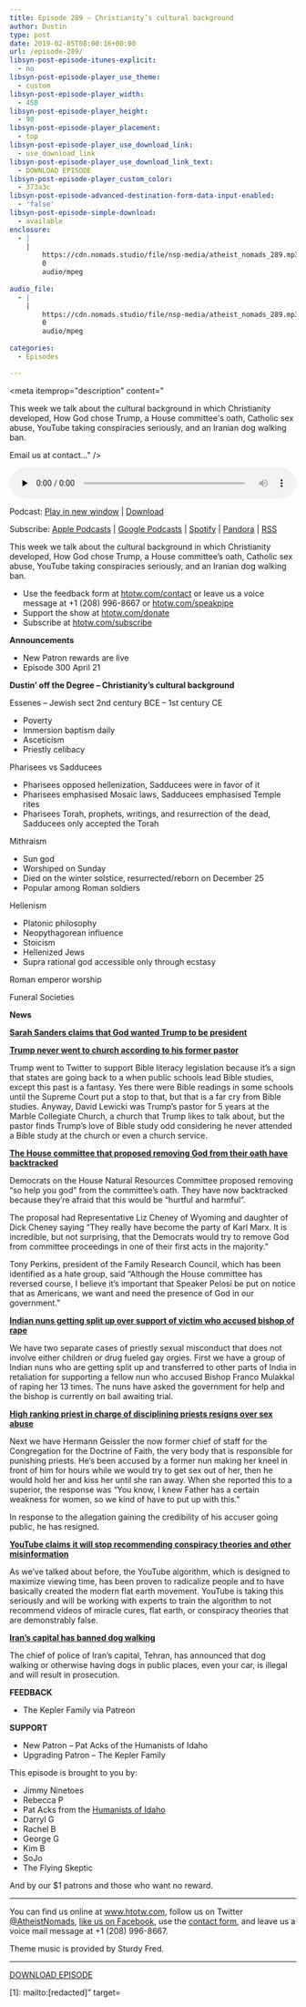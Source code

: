```yaml
---
title: Episode 289 – Christianity’s cultural background
author: Dustin
type: post
date: 2019-02-05T08:00:16+00:00
url: /episode-289/
libsyn-post-episode-itunes-explicit:
  - no
libsyn-post-episode-player_use_theme:
  - custom
libsyn-post-episode-player_width:
  - 450
libsyn-post-episode-player_height:
  - 90
libsyn-post-episode-player_placement:
  - top
libsyn-post-episode-player_use_download_link:
  - use_download_link
libsyn-post-episode-player_use_download_link_text:
  - DOWNLOAD EPISODE
libsyn-post-episode-player_custom_color:
  - 373a3c
libsyn-post-episode-advanced-destination-form-data-input-enabled:
  - 'false'
libsyn-post-episode-simple-download:
  - available
enclosure:
  - |
    |
        https://cdn.nomads.studio/file/nsp-media/atheist_nomads_289.mp3
        0
        audio/mpeg
        
audio_file:
  - |
    |
        https://cdn.nomads.studio/file/nsp-media/atheist_nomads_289.mp3
        0
        audio/mpeg
        
categories:
  - Episodes

---
```

<div itemscope itemtype="http://schema.org/AudioObject">
  <meta itemprop="name" content="Episode 289 &#8211; Christianity’s cultural background" />
  
  <meta itemprop="uploadDate" content="2019-02-05T01:00:16-07:00" />
  
  <meta itemprop="encodingFormat" content="audio/mpeg" />
  
  <meta itemprop="description" content="




This week we talk about the cultural background in which Christianity developed, How God chose Trump, a House committee's oath, Catholic sex abuse, YouTube taking conspiracies seriously, and an Iranian dog walking ban.







Email us at contact..." />
  
  <meta itemprop="contentUrl" content="https://dts.podtrac.com/redirect.mp3/cdn.nomads.studio/file/nsp-media/atheist_nomads_289.mp3" />
  
  <div class="powerpress_player" id="powerpress_player_8552">
    <audio class="wp-audio-shortcode" id="audio-3365-296" preload="none" style="width: 100%;" controls="controls"><source type="audio/mpeg" src="https://dts.podtrac.com/redirect.mp3/cdn.nomads.studio/file/nsp-media/atheist_nomads_289.mp3?_=296" /><a href="https://dts.podtrac.com/redirect.mp3/cdn.nomads.studio/file/nsp-media/atheist_nomads_289.mp3">https://dts.podtrac.com/redirect.mp3/cdn.nomads.studio/file/nsp-media/atheist_nomads_289.mp3</a></audio>
  </div>
</div>

<p class="powerpress_links powerpress_links_mp3">
  Podcast: <a href="https://dts.podtrac.com/redirect.mp3/cdn.nomads.studio/file/nsp-media/atheist_nomads_289.mp3" class="powerpress_link_pinw" target="_blank" title="Play in new window" onclick="return powerpress_pinw('https://htotw.com/?powerpress_pinw=3365-podcast');" rel="nofollow">Play in new window</a> | <a href="https://dts.podtrac.com/redirect.mp3/cdn.nomads.studio/file/nsp-media/atheist_nomads_289.mp3" class="powerpress_link_d" title="Download" rel="nofollow" download="atheist_nomads_289.mp3">Download</a>
</p>

<p class="powerpress_links powerpress_subscribe_links">
  Subscribe: <a href="https://podcasts.apple.com/us/podcast/humanists-take-on-the-world/id530050098?mt=2&ls=1" class="powerpress_link_subscribe powerpress_link_subscribe_itunes" target="_blank" title="Subscribe on Apple Podcasts" rel="nofollow">Apple Podcasts</a> | <a href="https://www.google.com/podcasts?feed=aHR0cDovL2F0aGVpc3Rub21hZHMubGlic3luLmNvbS9yc3M%3D" class="powerpress_link_subscribe powerpress_link_subscribe_googleplay" target="_blank" title="Subscribe on Google Podcasts" rel="nofollow">Google Podcasts</a> | <a href="https://open.spotify.com/show/3LzK2xZGike6Tc1GEMtMbr?si=LieN9SNuTpq96smuaUsH8A" class="powerpress_link_subscribe powerpress_link_subscribe_spotify" target="_blank" title="Subscribe on Spotify" rel="nofollow">Spotify</a> | <a href="https://www.pandora.com/podcast/atheist-nomads/PC:10122?corr=62071012&part=ug" class="powerpress_link_subscribe powerpress_link_subscribe_pandora" target="_blank" title="Subscribe on Pandora" rel="nofollow">Pandora</a> | <a href="https://htotw.com/feed/podcast/" class="powerpress_link_subscribe powerpress_link_subscribe_rss" target="_blank" title="Subscribe via RSS" rel="nofollow">RSS</a>
</p>

This week we talk about the cultural background in which Christianity developed, How God chose Trump, a House committee&#8217;s oath, Catholic sex abuse, YouTube taking conspiracies seriously, and an Iranian dog walking ban.

<!--more-->

  * Use the feedback form at [htotw.com/contact](https://htotw.com/contact) or leave us a voice message at +1 (208) 996-8667 or <a href="https://htotw.com/speakpipe" target="_blank" rel="noopener">htotw.com/speakpipe</a>
  * Support the show at <a href="https://htotw.com/donate" target="_blank" rel="noopener">htotw.com/donate</a>
  * Subscribe at <a href="https://htotw.com/subscribe" target="_blank" rel="noopener">htotw.com/subscribe</a>

**Announcements**

  * New Patron rewards are live
  * Episode 300 April 21

**Dustin’ off the Degree &#8211; Christianity’s cultural background**

Essenes &#8211; Jewish sect 2nd century BCE &#8211; 1st century CE

  * Poverty
  * Immersion baptism daily
  * Asceticism
  * Priestly celibacy

Pharisees vs Sadducees

  * Pharisees opposed hellenization, Sadducees were in favor of it
  * Pharisees emphasised Mosaic laws, Sadducees emphasised Temple rites
  * Pharisees Torah, prophets, writings, and resurrection of the dead, Sadducees only accepted the Torah

Mithraism

  * Sun god
  * Worshiped on Sunday
  * Died on the winter solstice, resurrected/reborn on December 25
  * Popular among Roman soldiers

Hellenism

  * Platonic philosophy
  * Neopythagorean influence
  * Stoicism
  * Hellenized Jews
  * Supra rational god accessible only through ecstasy

Roman emperor worship

Funeral Societies

**News**

**<a href="https://www.cnn.com/2019/01/30/politics/sarah-sanders-god-trump/index.html" target="_blank" rel="noopener">Sarah Sanders claims that God wanted Trump to be president</a>**

**<a href="https://www.huffingtonpost.com/entry/former-marble-collegiate-pastor-says-he-never-saw-trump-at-church_us_5c51f51ee4b04f8645c728a8" target="_blank" rel="noopener">Trump never went to church according to his former pastor</a>**

Trump went to Twitter to support Bible literacy legislation because it’s a sign that states are going back to a when public schools lead Bible studies, except this past is a fantasy. Yes there were Bible readings in some schools until the Supreme Court put a stop to that, but that is a far cry from Bible studies. Anyway, David Lewicki was Trump’s pastor for 5 years at the Marble Collegiate Church, a church that Trump likes to talk about, but the pastor finds Trump’s love of Bible study odd considering he never attended a Bible study at the church or even a church service.

**<a href="https://www.christianpost.com/news/house-democrats-change-course-vote-to-keep-god-in-committee-oath-229740/" target="_blank" rel="noopener">The House committee that proposed removing God from their oath have backtracked</a>**

Democrats on the House Natural Resources Committee proposed removing “so help you god” from the committee’s oath. They have now backtracked because they’re afraid that this would be “hurtful and harmful”.

The proposal had Representative Liz Cheney of Wyoming and daughter of Dick Cheney saying “They really have become the party of Karl Marx. It is incredible, but not surprising, that the Democrats would try to remove God from committee proceedings in one of their first acts in the majority.”

Tony Perkins, president of the Family Research Council, which has been identified as a hate group, said “Although the House committee has reversed course, I believe it&#8217;s important that Speaker Pelosi be put on notice that as Americans, we want and need the presence of God in our government.”

**<a href="https://www.cnn.com/2019/01/29/asia/india-nuns-kerala-intl/index.html" target="_blank" rel="noopener">Indian nuns getting split up over support of victim who accused bishop of rape</a>**

We have two separate cases of priestly sexual misconduct that does not involve either children or drug fueled gay orgies. First we have a group of Indian nuns who are getting split up and transferred to other parts of India in retaliation for supporting a fellow nun who accused Bishop Franco Mulakkal of raping her 13 times. The nuns have asked the government for help and the bishop is currently on bail awaiting trial.

**<a href="https://friendlyatheist.patheos.com/2019/01/30/guy-who-handled-sex-abuse-cases-for-vatican-quits-after-allegations-of-sex-abuse/" target="_blank" rel="noopener">High ranking priest in charge of disciplining priests resigns over sex abuse</a>**

Next we have Hermann Geissler the now former chief of staff for the Congregation for the Doctrine of Faith, the very body that is responsible for punishing priests. He’s been accused by a former nun making her kneel in front of him for hours while we would try to get sex out of her, then he would hold her and kiss her until she ran away. When she reported this to a superior, the response was “You know, I knew Father has a certain weakness for women, so we kind of have to put up with this.”

In response to the allegation gaining the credibility of his accuser going public, he has resigned.

**<a href="https://www.usatoday.com/story/tech/talkingtech/2019/01/25/youtube-stop-recommending-conspiracy-videos-misinform-users/2677506002//" target="_blank" rel="noopener">YouTube claims it will stop recommending conspiracy theories and other misinformation</a>**

As we’ve talked about before, the YouTube algorithm, which is designed to maximize viewing time, has been proven to radicalize people and to have basically created the modern flat earth movement. YouTube is taking this seriously and will be working with experts to train the algorithm to not recommend videos of miracle cures, flat earth, or conspiracy theories that are demonstrably false.

**<a href="https://abcnews.go.com/International/dog-walking-banned-irans-capital/story?id=60751589" target="_blank" rel="noopener">Iran&#8217;s capital has banned dog walking</a>**

The chief of police of Iran’s capital, Tehran, has announced that dog walking or otherwise having dogs in public places, even your car, is illegal and will result in prosecution.

**FEEDBACK**

  * The Kepler Family via Patreon

**SUPPORT** 

  * New Patron &#8211; Pat Acks of the Humanists of Idaho
  * Upgrading Patron &#8211; The Kepler Family

This episode is brought to you by:

  * Jimmy Ninetoes
  * Rebecca P
  * Pat Acks from the <a href="https://www.humanistsofidaho.org" target="_blank" rel="noopener">Humanists of Idaho</a>
  * Darryl G
  * Rachel B
  * George G
  * Kim B
  * SoJo
  * The Flying Skeptic

And by our $1 patrons and those who want no reward.

<hr class="wp-block-separator" />

You can find us online at <a href="https://www.htotw.com/" target="_blank" rel="noopener">www.htotw.com</a>, follow us on Twitter <a href="https://htotw.com/twitter" target="_blank" rel="noopener">@AtheistNomads</a>, <a href="https://htotw.com/facebook" target="_blank" rel="noopener">like us on Facebook</a>, use the [contact form](https://htotw.com/contact), and leave us a voice mail message at +1 (208) 996-8667.

Theme music is provided by Sturdy Fred.

<hr class="wp-block-separator" />

<a href="https://dts.podtrac.com/redirect.mp3/cdn.nomads.studio/file/nsp-media/atheist_nomads_289.mp3" target="_blank" rel="noreferrer noopener" aria-label="DOWNLOAD EPISODE (opens in a new tab)">DOWNLOAD EPISODE</a>

 [1]: mailto:[redacted]” target=